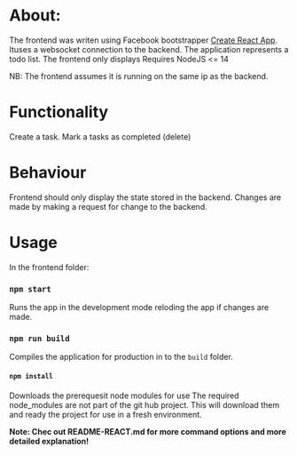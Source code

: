 # About:
The frontend was writen using Facebook bootstrapper [Create React App](https://github.com/facebook/create-react-app).
Ituses a websocket connection to the backend. 
The application represents a todo list.
The frontend only displays 
Requires NodeJS <= 14

NB: The frontend assumes it is running on the same ip as the backend.

# Functionality
Create a task.
Mark a tasks as completed (delete)

# Behaviour
Frontend should only display the state stored in the backend.
Changes are made by making a request for change to the backend.

# Usage
In the frontend folder:
### `npm start`
Runs the app in the development mode reloding the app if changes are made.
### `npm run build`
Compiles the application for production in to the `build` folder.
#### `npm install`
Downloads the prerequesit node modules for use
The required node_modules are not part of the git hub project. This will download them and ready the project for use in a fresh environment.

**Note: Chec out README-REACT.md for more command options and more detailed explanation!**
